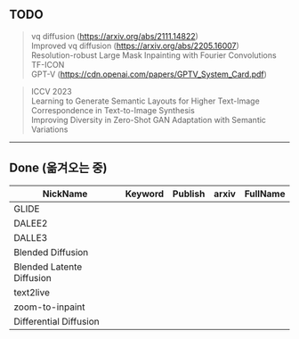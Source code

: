 
## TODO
> vq diffusion (https://arxiv.org/abs/2111.14822) </br>
> Improved vq diffusion (https://arxiv.org/abs/2205.16007) </br>
> Resolution-robust Large Mask Inpainting with Fourier Convolutions </br>
> TF-ICON </br>
> GPT-V (https://cdn.openai.com/papers/GPTV_System_Card.pdf)  </br>

> ICCV 2023 </br>
> Learning to Generate Semantic Layouts
for Higher Text-Image Correspondence in Text-to-Image Synthesis </br>
> Improving Diversity in Zero-Shot GAN Adaptation with Semantic Variations </br>
> 

------
## Done (옮겨오는 중)
| NickName                  |Keyword| Publish | arxiv | FullName |
|---------------------------|-------|---------|-------|----------|
| GLIDE                     |       |         |       |          |
| DALEE2                    |       |         |       |          |
| DALLE3                    |       |         |       |          |
| Blended Diffusion         |       |         |       |          |
| Blended Latente Diffusion |       |         |       |          |
| text2live                 |       |         |       |          |
| zoom-to-inpaint           |       |         |       |          |
| Differential Diffusion    |       |         |       |          |
